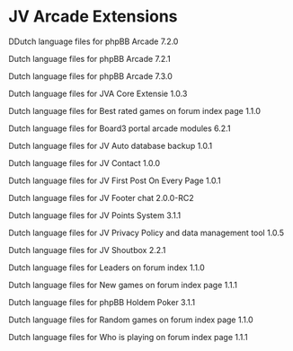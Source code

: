 # JV Arcade Extensions

DDutch language files for phpBB Arcade 7.2.0

Dutch language files for phpBB Arcade 7.2.1

Dutch language files for phpBB Arcade 7.3.0

Dutch language files for JVA Core Extensie 1.0.3

Dutch language files for Best rated games on forum index page 1.1.0

Dutch language files for Board3 portal arcade modules 6.2.1

Dutch language files for JV Auto database backup 1.0.1

Dutch language files for JV Contact 1.0.0

Dutch language files for JV First Post On Every Page 1.0.1

Dutch language files for JV Footer chat 2.0.0-RC2

Dutch language files for JV Points System 3.1.1

Dutch language files for JV Privacy Policy and data management tool 1.0.5

Dutch language files for JV Shoutbox 2.2.1

Dutch language files for Leaders on forum index 1.1.0

Dutch language files for New games on forum index page 1.1.1

Dutch language files for phpBB Holdem Poker 3.1.1

Dutch language files for Random games on forum index page 1.1.0

Dutch language files for Who is playing on forum index page 1.1.1
